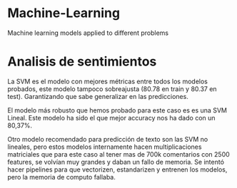 # Machine-Learning
Machine learning models applied to different problems


# Analisis de sentimientos
La SVM es el modelo con mejores métricas entre todos los modelos probados, este modelo tampoco sobreajusta (80.78 en train y 80.37 en test). Garantizando que sabe generalizar en las predicciones.

El modelo más robusto que hemos probado para este caso es es una SVM Lineal. Este modelo ha sido el que mejor accuracy nos ha dado con un 80,37%. 

Otro modelo recomendado para predicción de texto son las SVM no lineales, pero estos modelos internamente hacen multiplicaciones matriciales que para este caso al tener mas de 700k comentarios con 2500 features, se volvían muy grandes y daban un fallo de memoria.
Se intentó hacer pipelines para que vectorizen, estandarizen y entrenen los modelos, pero la memoria de computo fallaba.

